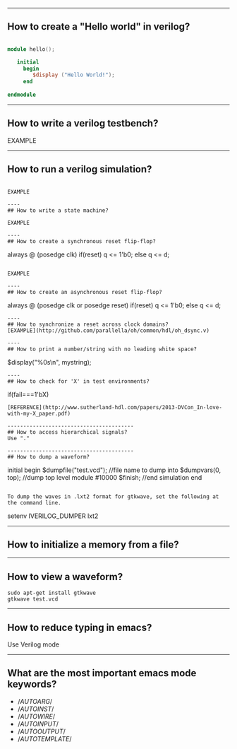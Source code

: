 
----
## How to create a "Hello world" in verilog?

```verilog

module hello();

   initial
     begin
        $display ("Hello World!");
     end
   
endmodule
```

----
## How to write a verilog testbench?

EXAMPLE

----
## How to run a verilog simulation?

```

EXAMPLE

----
## How to write a state machine?

EXAMPLE

----
## How to create a synchronous reset flip-flop?
```
always @ (posedge clk)
  if(reset)
    q <= 1'b0;
  else
    q <= d;
```

EXAMPLE

----
## How to create an asynchronous reset flip-flop?
```
always @ (posedge clk or posedge reset)
  if(reset)
    q <= 1'b0;
  else
    q <= d;
```
----
## How to synchronize a reset across clock domains?
[EXAMPLE](http://github.com/parallella/oh/common/hdl/oh_dsync.v)

----
## How to print a number/string with no leading white space?
```
$display("%0s\n", mystring);
```
----
## How to check for 'X' in test environments?
```
if(fail===1'bX)
```
[REFERENCE](http://www.sutherland-hdl.com/papers/2013-DVCon_In-love-with-my-X_paper.pdf)

----------------------------------------
## How to access hierarchical signals?
Use "."

----------------------------------------
## How to dump a waveform?
```
initial
begin
	$dumpfile("test.vcd"); //file name to dump into
	$dumpvars(0, top);     //dump top level module
	#10000
    $finish;               //end simulation
end
```

To dump the waves in .lxt2 format for gtkwave, set the following at the command line.

```
setenv IVERILOG_DUMPER lxt2

----------------------------------------
## How to initialize a memory from a file?

----------------------------------------
## How to view a waveform?
```
sudo apt-get install gtkwave
gtkwave test.vcd
```

-----------------------------------------
## How to reduce typing in emacs?
Use Verilog mode

-----------------------------------------
## What are the most important emacs mode keywords?

* /*AUTOARG*/
* /*AUTOINST*/
* /*AUTOWIRE*/
* /*AUTOINPUT*/
* /*AUTOOUTPUT*/
* /*AUTOTEMPLATE*/




